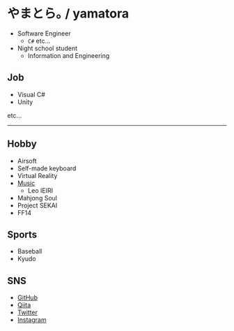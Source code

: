 # やまとら｡ / yamatora

- Software Engineer
  - `C#` etc...
- Night school student
  - Information and Engineering

## Job

- Visual C#
- Unity

etc...

---

## Hobby

- Airsoft
- Self-made keyboard
- Virtual Reality
- [Music](https://www.ymtr.jp/hobby#live)
  - Leo IEIRI
- Mahjong Soul
- Project SEKAI
- FF14

## Sports

- Baseball
- Kyudo

## SNS

- [GitHub](https://github.com/yamatora)
- [Qiita](https://qiita.com/yamatora)
- [Twitter](https://twitter.com/_yamatora)
- [Instagram](https://instagram.com/_yamatora)
